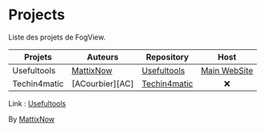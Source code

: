 # Projects
Liste des projets de FogView.

| Projets      | Auteurs         |  Repository                                                 | Host                     |
| ------------ | --------------- | ----------------------------------------------------------- | :-----------------------:|
| Usefultools  | [MattixNow][MN] |  [Usefultools][UFTrepo]                                     | [Main WebSite][UFThost]  |
| Techin4matic | [ACourbier][AC] |  [Techin4matic](https://github.com/FogViewLab/Techin4matic) | :x:                      |


Link : [Usefultools][UFTrepo]

By [MattixNow][MN]

[MN]: https://github.com/MattixNow/

[UFTrepo]: https://github.com/MattixNow/usefultools/
[UFThost]: https://fogview.web-edu.fr/usefultools